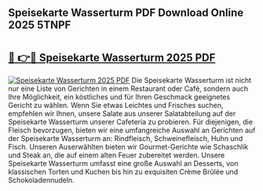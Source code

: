 ## Speisekarte Wasserturm PDF Download Online 2025 5TNPF

# <h2><a href="http://gcck5g3.nevu.top/?p=Speisekarte+Wasserturm">🔗 👉🔴 Speisekarte Wasserturm 2025 PDF</a></h2>

[![Speisekarte Wasserturm 2025 PDF](https://i.imgur.com/dBaPXMq.png)](http://gcck5g3.nevu.top/?p=Speisekarte+Wasserturm)
Die Speisekarte Wasserturm ist nicht nur eine Liste von Gerichten in einem Restaurant oder Café, sondern auch Ihre Möglichkeit, ein köstliches und für Ihren Geschmack geeignetes Gericht zu wählen. Wenn Sie etwas Leichtes und Frisches suchen, empfehlen wir Ihnen, unsere Salate aus unserer Salatabteilung auf der Speisekarte Wasserturm unserer Cafeteria zu probieren. Für diejenigen, die Fleisch bevorzugen, bieten wir eine umfangreiche Auswahl an Gerichten auf der Speisekarte Wasserturm an: Rindfleisch, Schweinefleisch, Huhn und Fisch. Unseren Auserwählten bieten wir Gourmet-Gerichte wie Schaschlik und Steak an, die auf einem alten Feuer zubereitet werden. Unsere Speisekarte Wasserturm umfasst eine große Auswahl an Desserts, von klassischen Torten und Kuchen bis hin zu exquisiten Crème Brûlée und Schokoladennudeln.

